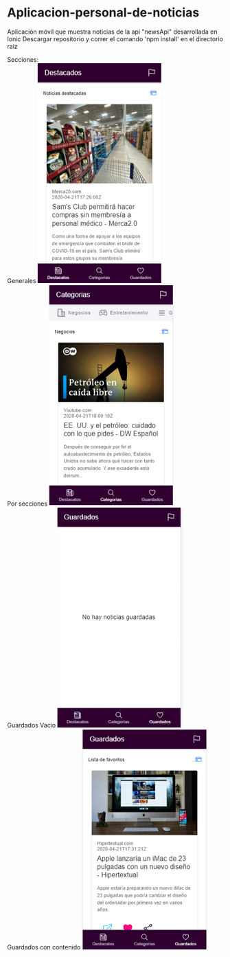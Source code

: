 # Aplicacion-personal-de-noticias
Aplicación móvil que muestra noticias de la api "newsApi" desarrollada en Ionic
Descargar repositorio y correr el comando  'npm install' en el directorio raiz

Secciones:
<br>
Generales
![alt-text](https://raw.githubusercontent.com/VictorMartinDzib/Aplicacion-personal-de-noticias/master/src/noticias1.PNG)
<br>
Por secciones
![alt-text](https://raw.githubusercontent.com/VictorMartinDzib/Aplicacion-personal-de-noticias/master/src/noticias2.PNG)
<br>
Guardados Vacio
![alt-text](https://raw.githubusercontent.com/VictorMartinDzib/Aplicacion-personal-de-noticias/master/src/noticias3.PNG)
<br>
Guardados con contenido
![alt-text](https://raw.githubusercontent.com/VictorMartinDzib/Aplicacion-personal-de-noticias/master/src/noticias4.PNG)
